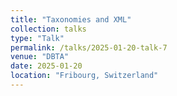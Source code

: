 ```yaml
---
title: "Taxonomies and XML"
collection: talks
type: "Talk"
permalink: /talks/2025-01-20-talk-7
venue: "DBTA"
date: 2025-01-20
location: "Fribourg, Switzerland"
---
```


